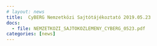 ```yaml
---
# layout: news
title:  CyBERG Nemzetközi Sajtótájékoztató 2019.05.23
docs:
  - file: NEMZETKOZI_SAJTOKOZLEMENY_CYBERG_0523.pdf
categories: [news]
---
```

